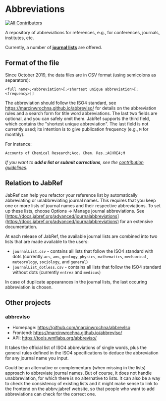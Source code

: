 # Abbreviations
<!-- ALL-CONTRIBUTORS-BADGE:START - Do not remove or modify this section -->
[![All Contributors](https://img.shields.io/badge/all_contributors-3-orange.svg?style=flat-square)](#contributors-)
<!-- ALL-CONTRIBUTORS-BADGE:END -->

A repository of abbreviations for references, e.g., for conferences, journals, institutes, etc.

Currently, a number of **[journal lists](journals/)** are offered.

## Format of the file

Since October 2019, the data files are in CSV format (using semicolons as separators):

 ```csv
<full name>;<abbreviation>[;<shortest unique abbreviation>[;<frequency>]]
```

The abbreviation should follow the ISO4 standard, see <https://marcinwrochna.github.io/abbrevIso/> for details on the abbreviation rules and a search form for title word abbreviations.
The last two fields are optional, and you can safely omit them.
JabRef supports the third field, which contains the "shortest unique abbreviation".
The last field is not currently used; its intention is to give publication frequency (e.g., `M` for monthly).

For instance:

```csv
Accounts of Chemical Research;Acc. Chem. Res.;ACHRE4;M
```

*If you want to **add a list or submit corrections**, see the [contribution guidelines](CONTRIBUTING.md).*

## Relation to JabRef

JabRef can help you refactor your reference list by automatically abbreviating or unabbreviating journal names.
This requires that you keep one or more lists of journal names and their respective abbreviations.
To set up these lists, choose Options -> Manage journal abbreviations.
See [https://docs.jabref.org/advanced/journalabbreviations](https://docs.jabref.org/advanced/journalabbreviations) for an extensive documentation.

At each release of JabRef, the available journal lists are combined into two lists that are made available to the users:

* ``journalList.csv`` - contains all lists that follow the ISO4 standard with dots (currently ``acs``, ``ams``, ``geology_physics``, ``mathematics``, ``mechanical``, ``meteorology``, ``sociology``, and ``general``)
* ``journalList_dotless.csv`` - contains all lists that follow the ISO4 standard without dots (currently ``entrez`` and ``medicus``)

In case of duplicate appearances in the journal lists, the last occuring abbreviation is chosen.

## Other projects

### abbrevIso

* Homepage: <https://github.com/marcinwrochna/abbrevIso>
* Frontend: <https://marcinwrochna.github.io/abbrevIso/>
* API: <https://tools.wmflabs.org/abbreviso/>

It takes the official list of ISO4 abbreviations of single words, plus the general rules defined in the ISO4 specifications to deduce the abbreviation for any journal name you input. 

Could be an alternative or complementary (when missing in the lists) approach to abbreviate journal names. But of course, it does not handle unabbreviation, for which there is no alternative to lists. It can also be a way to check the consistency of existing lists and it might make sense to link to the frontend on the abbrv.jabref website, so that people who want to add abbreviations can check for the correct one.
